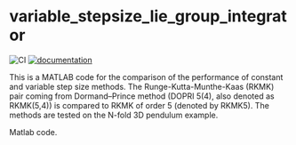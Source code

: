 # variable_stepsize_lie_group_integrator

![CI](https://github.com/THREAD-3-2/variable_stepsize_lie_group_integrator/workflows/CI/badge.svg)
[![documentation](https://img.shields.io/badge/docs-passing-<COLOR>.svg)](https://THREAD-3-2.github.io/variable_stepsize_lie_group_integrator/)

This is a MATLAB code for the comparison of the performance of constant and variable step size methods. The Runge-Kutta-Munthe-Kaas (RKMK) pair coming from Dormand–Prince method (DOPRI 5(4), also denoted as RKMK(5,4)) is compared to RKMK of order 5 (denoted by RKMK5). The methods are tested on the N-fold 3D pendulum example. 


Matlab code.
